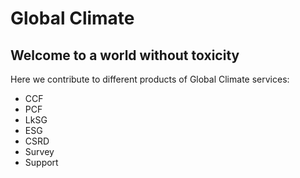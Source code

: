 # Global Climate

## Welcome to a world without toxicity

Here we contribute to different products of Global Climate services:

- CCF
- PCF
- LkSG
- ESG
- CSRD
- Survey
- Support
